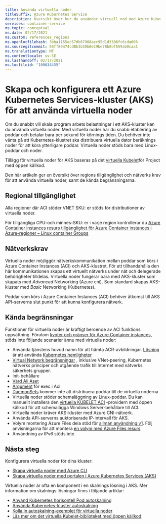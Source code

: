 ```yaml
---
title: Använda virtuella noder
titleSuffix: Azure Kubernetes Service
description: Översikt över hur du använder virtuell nod med Azure Kubernetes Services (AKS)
services: container-service
ms.topic: conceptual
ms.date: 02/17/2021
ms.custom: references_regions
ms.openlocfilehash: 3bba1155ec57db67968aec95d1d3386fc6cda006
ms.sourcegitcommit: 58ff80474cd8b3b30b0e29be78b8bf559ab0caa1
ms.translationtype: MT
ms.contentlocale: sv-SE
ms.lasthandoff: 02/17/2021
ms.locfileid: "100634455"
---
```

# <a name="create-and-configure-an-azure-kubernetes-services-aks-cluster-to-use-virtual-nodes"></a>Skapa och konfigurera ett Azure Kubernetes Services-kluster (AKS) för att använda virtuella noder

Om du snabbt vill skala program arbets belastningar i ett AKS-kluster kan du använda virtuella noder. Med virtuella noder har du snabb etablering av poddar och betalar bara per sekund för körnings tiden. Du behöver inte vänta på att Kubernetes-klustret ska distribuera virtuella dator beräknings noder för att köra ytterligare poddar. Virtuella noder stöds bara med Linux-poddar och noder.

Tillägg för virtuella noder för AKS baseras på det [virtuella Kubelet][virtual-kubelet-repo]för Project med öppen källkod.

Den här artikeln ger en översikt över regions tillgänglighet och nätverks krav för att använda virtuella noder, samt de kända begränsningarna.

## <a name="regional-availability"></a>Regional tillgänglighet

Alla regioner där ACI stöder VNET SKU: er stöds för distributioner av virtuella noder.

För tillgängliga CPU-och minnes-SKU: er i varje region kontrollerar du [Azure Container instances resurs tillgänglighet för Azure Container instances i Azure-regioner – Linux container Groups](../container-instances/container-instances-region-availability.md#linux-container-groups)

## <a name="network-requirements"></a>Nätverkskrav

Virtuella noder möjliggör nätverkskommunikation mellan poddar som körs i Azure Container Instances (ACI) och AKS-klustret. För att tillhandahålla den här kommunikationen skapas ett virtuellt nätverks under nät och delegerade behörigheter tilldelas. Virtuella noder fungerar bara med AKS-kluster som skapats med *Advanced* Networking (Azure cni). Som standard skapas AKS-kluster med *Basic* Networking (Kubernetes).

Poddar som körs i Azure Container Instances (ACI) behöver åtkomst till AKS API-serverns slut punkt för att kunna konfigurera nätverk.

## <a name="known-limitations"></a>Kända begränsningar

Funktioner för virtuella noder är kraftigt beroende av ACI funktions uppsättning. Förutom [kvoter och gränser för Azure Container instances](../container-instances/container-instances-quotas.md), stöds inte följande scenarier ännu med virtuella noder:

* Använda tjänstens huvud namn för att hämta ACR-avbildningar. [Lösning](https://github.com/virtual-kubelet/azure-aci/blob/master/README.md#private-registry) är att använda [Kubernetes hemligheter](https://kubernetes.io/docs/tasks/configure-pod-container/pull-image-private-registry/#create-a-secret-by-providing-credentials-on-the-command-line)
* [Virtual Network begränsningar](../container-instances/container-instances-vnet.md) , inklusive VNet-peering, Kubernetes nätverks principer och utgående trafik till Internet med nätverks säkerhets grupper.
* Init-behållare
* [Värd Ali Aset](https://kubernetes.io/docs/concepts/services-networking/add-entries-to-pod-etc-hosts-with-host-aliases/)
* [Argument](../container-instances/container-instances-exec.md#restrictions) för exec i Aci
* [DaemonSets](concepts-clusters-workloads.md#statefulsets-and-daemonsets) kommer inte att distribuera poddar till de virtuella noderna
* Virtuella noder stöder schemaläggning av Linux-poddar. Du kan manuellt installera den [virtuella KUBELET ACI](https://github.com/virtual-kubelet/azure-aci) -providern med öppen källkod för att schemalägga Windows Server-behållare till ACI.
* Virtuella noder kräver AKS-kluster med Azure CNI-nätverk.
* Använda API-serverns auktoriserade IP-intervall för AKS.
* Volym montering Azure Files dela stöd för [allmän användning v1](../storage/common/storage-account-overview.md#types-of-storage-accounts). Följ anvisningarna för att montera [en volym med Azure Files resurs](azure-files-volume.md)
* Användning av IPv6 stöds inte.

## <a name="next-steps"></a>Nästa steg

Konfigurera virtuella noder för dina kluster:

- [Skapa virtuella noder med Azure CLI](virtual-nodes-cli.md)
- [Skapa virtuella noder med portalen i Azure Kubernetes Services (AKS)](virtual-nodes-portal.md)

Virtuella noder är ofta en komponent i en skalnings lösning i AKS. Mer information om skalnings lösningar finns i följande artiklar:

- [Använd Kubernetes horisontell Pod autoskalning][aks-hpa]
- [Använda Kubernetes-kluster autoskalning][aks-cluster-autoscaler]
- [Kolla in autoskalning-exemplet för virtuella noder][virtual-node-autoscale]
- [Läs mer om det virtuella Kubelet-biblioteket med öppen källkod][virtual-kubelet-repo]

<!-- LINKS - external -->
[aks-hpa]: tutorial-kubernetes-scale.md
[aks-cluster-autoscaler]: ./cluster-autoscaler.md
[virtual-node-autoscale]: https://github.com/Azure-Samples/virtual-node-autoscale
[virtual-kubelet-repo]: https://github.com/virtual-kubelet/virtual-kubelet

